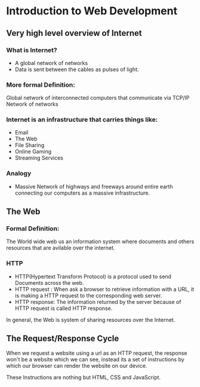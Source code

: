 # Introduction to Web Development

## Very high level overview of Internet

### What is Internet?

- A global network of networks
- Data is sent between the cables as pulses of light.

### More formal Definition:

Global network of interconnected computers that communicate via TCP/IP Network of networks

### Internet is an infrastructure that carries things like:

- Email
- The Web
- File Sharing
- Online Gaming
- Streaming Services

### Analogy

- Massive Network of highways and freeways around entire earth connecting our computers as a massive infrastructure.

## The Web

### Formal Definition:

The World wide web us an information system where documents and others resources that are avilable over the internet.

### HTTP

- HTTP(Hypertext Transform Protocol) is a protocol used to send Documents across the web.
- HTTP request :
  When ask a browser to retrieve information with a URL, it is making a HTTP request to the corresponding web server.
- HTTP response:
  The information returned by the server because of HTTP request is called HTTP response.

In general, the Web is system of sharing resources over the Internet.

## The Request/Response Cycle

When we request a website using a url as an HTTP request, the response won't be a website which we can see, instead its a set of instructions by which our browser can render the website on our device.

These Instructions are nothing but HTML, CSS and JavaScript.
